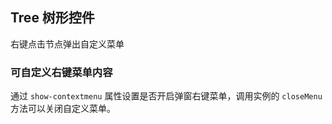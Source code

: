 <div class="demo-header">
<p class="overviewicon">
  <span class="wapi-navigation-tree"/>
</p>

## Tree 树形控件

<nova-uxlink widget-name="Tree"></nova-uxlink>

右键点击节点弹出自定义菜单
</div>

### 可自定义右键菜单内容

通过 `show-contextmenu` 属性设置是否开启弹窗右键菜单，调用实例的 `closeMenu` 方法可以关闭自定义菜单。

<nova-demo-view link="tree/contextmenu"></nova-demo-view>

<br>
